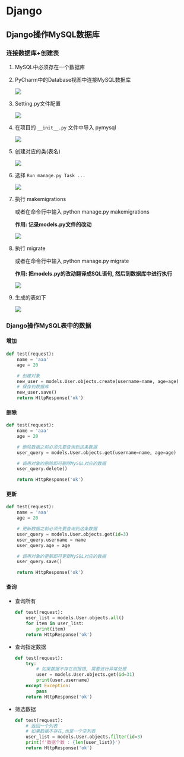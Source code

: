 # Django

## Django操作MySQL数据库

### 连接数据库+创建表

1. MySQL中必须存在一个数据库

2. PyCharm中的Database视图中连接MySQL数据库

   ![](pics/01.png)

3. Setting.py文件配置

   ![](pics/02.png)

4. 在项目的 `__init__.py` 文件中导入 pymysql

   ![](pics/03.png)

5. 创建对应的类(表名)

   ![](pics/07.png)

6. 选择 `Run manage.py Task ...`

   ![](pics/04.png)

7. 执行 makemigrations

   或者在命令行中输入 python manage.py makemigrations

   **作用: 记录models.py文件的改动**

   ![](pics/05.png)

8. 执行 migrate

   或者在命令行中输入 python manage.py migrate

   **作用: 把models.py的改动翻译成SQL语句, 然后到数据库中进行执行**

   ![](pics/06.png)

9. 生成的表如下

   ![](pics/08.png)

### Django操作MySQL表中的数据

#### 增加

```python
def test(request):
    name = 'aaa'
    age = 20

    # 创建对象
    new_user = models.User.objects.create(username=name, age=age)
    # 保存到数据库
    new_user.save()
    return HttpResponse('ok')
```

#### 删除

```python
def test(request):
    name = 'aaa'
    age = 20

    # 删除数据之前必须先要查询到这条数据
    user_query = models.User.objects.get(username=name, age=age)

    # 调用对象的删除即可删除MySQL对应的数据
    user_query.delete()

    return HttpResponse('ok')
```

#### 更新

```python
def test(request):
    name = 'aaa'
    age = 20

    # 更新数据之前必须先要查询到这条数据
    user_query = models.User.objects.get(id=3)
    user_query.username = name
    user_query.age = age

    # 调用对象的更新即可更新MySQL对应的数据
    user_query.save()

    return HttpResponse('ok')
```

#### 查询

- 查询所有

  ```python
  def test(request):
      user_list = models.User.objects.all()
      for item in user_list:
          print(item)
      return HttpResponse('ok')
  ```

- 查询指定数据

  ```python
  def test(request):
      try:
          # 如果数据不存在则报错, 需要进行异常处理
          user = models.User.objects.get(id=31)
          print(user.username)
      except Exception:
          pass
      return HttpResponse('ok')
  ```

- 筛选数据

  ```python
  def test(request):
      # 返回一个列表
      # 如果数据不存在,也是一个空列表
      user_list = models.User.objects.filter(id=3)
      print(f'数据个数 : {len(user_list)}')
      return HttpResponse('ok')
  ```

